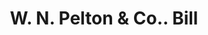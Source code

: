 ---
doi: 10.7916/D8KM0PTJ
date_other: '1880'
date_other_textual: 1880-1889
form: printed ephemera
genre:
- Invoices
name:
- W. N. Pelton & Co.
object_in_context_url: https://biggert.cul.columbia.edu/items/view/ave_biggert_00077
subject_hierarchical_geographic:
- Hartford, Connecticut, United States
subject_name:
- W. N. Pelton & Co.
title: W. N. Pelton & Co.. Bill
sort_title: W. N. Pelton & Co.. Bill
call_number: ave_biggert_00077
coordinates:
- 41.7625,-72.67416666666666
pid: ave_biggert_00077
identifiers: ave_biggert_00077
thumbnail: https://derivativo-3.library.columbia.edu/iiif/2/ldpd:343035/full/!256,256/0/native.jpg
permalink: "/biggert/ave_biggert_00077/"
layout: iiif-image-page
---